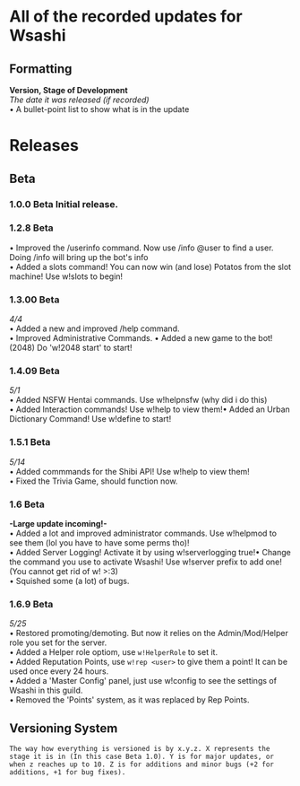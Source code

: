 # All of the recorded updates for Wsashi  

 ## Formatting  
**Version, Stage of Development**  
*The date it was released (if recorded)*  
  • A bullet-point list to show what is in the update  

 # **Releases**  
 ## Beta  
 ### **1.0.0 Beta Initial release.**  
 ### **1.2.8 Beta**  
  • Improved the /userinfo command. Now use /info @user to find a user. Doing /info will bring up the bot's info  
  • Added a slots command! You can now win (and lose) Potatos from the slot machine! Use w!slots <amount> to begin!  
 ### **1.3.00 Beta**  
*4/4*  
  • Added a new and improved /help command.  
  • Improved Administrative Commands. 
  • Added a new game to the bot! (2048) Do 'w!2048 start' to start!  
 ### **1.4.09 Beta**  
*5/1*  
  • Added NSFW Hentai commands. Use w!helpnsfw (why did i do this)  
  • Added Interaction commands! Use w!help to view them!• Added an Urban Dictionary Command! Use w!define <word> to start!  
 ### **1.5.1 Beta**  
*5/14*  
  • Added commmands for the Shibi API! Use w!help to view them!  
  • Fixed the Trivia Game, should function now.  
 ### **1.6 Beta**  
   **-Large update incoming!-**  
  • Added a lot and improved administrator commands. Use w!helpmod to see them (lol you have to have some perms tho)!  
  • Added Server Logging! Activate it by using w!serverlogging true!• Change the command you use to activate Wsashi! Use w!server prefix <prefix> to add one! (You cannot get rid of w! >:3)  
  • Squished some (a lot) of bugs.  
 ### **1.6.9 Beta**  
 *5/25*  
  • Restored promoting/demoting. But now it relies on the Admin/Mod/Helper role you set for the server.  
  • Added a Helper role optiom, use `w!HelperRole` to set it.  
  • Added Reputation Points, use `w!rep <user>` to give them a point! It can be used once every 24 hours.  
  • Added a 'Master Config' panel, just use w!config to see the settings of Wsashi in this guild.  
  • Removed the 'Points' system, as it was replaced by Rep Points.  

 ## Versioning System  
    The way how everything is versioned is by x.y.z. X represents the stage it is in (In this case Beta 1.0). Y is for major updates, or when z reaches up to 10. Z is for additions and minor bugs (+2 for additions, +1 for bug fixes).
